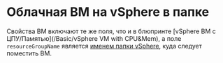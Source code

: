 # Облачная ВМ на vSphere в папке

Свойства ВМ включают те же поля, что и в блюпринте [vSphere ВМ с ЦПУ/Памятью](/Basic/vSphere VM with CPU&Mem),
а поле `resourceGroupName` является
[именем папки vSphere](https://docs.vmware.com/en/VMware-vSphere/6.7/com.vmware.vsphere.vcenterhost.doc/GUID-031BDB12-D3B2-4E2D-80E6-604F304B4D0C.html),
куда следует поместить ВМ.